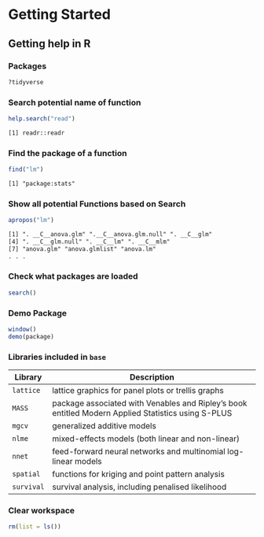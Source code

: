 # Getting Started

## Getting help in R

### Packages

```R
?tidyverse
```

### Search potential name of function

```R
help.search("read")
```

```txt
[1] readr::readr
```

### Find the package of a function

```R
find("lm")
```

```txt
[1] "package:stats"
```

### Show all potential Functions based on Search

```R
apropos("lm")
```

```txt
[1] ". __C__anova.glm" ".__C__anova.glm.null" ". __C__glm"
[4] ". __C__glm.null" ". __C__lm" ". __C__mlm"
[7] "anova.glm" "anova.glmlist" "anova.lm"
. . .
```

### Check what packages are loaded

```R
search()
```

### Demo Package
```R
window()
demo(package)
```

### Libraries included in `base`

|Library|Description|
|-|-|
|`lattice`  | lattice graphics for panel plots or trellis graphs|
|`MASS`     | package associated with Venables and Ripley’s book entitled Modern Applied Statistics using S-PLUS|
|`mgcv`     | generalized additive models|
|`nlme`     | mixed-effects models (both linear and non-linear)|
|`nnet`     | feed-forward neural networks and multinomial log-linear models|
|`spatial`  | functions for kriging and point pattern analysis|
|`survival` | survival analysis, including penalised likelihood|

### Clear workspace
```R
rm(list = ls())
```
